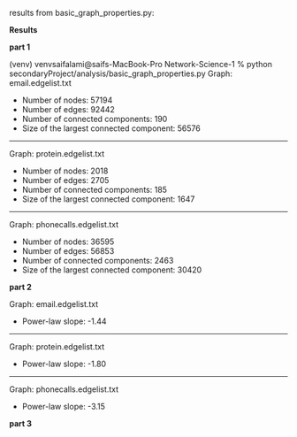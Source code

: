 results from basic_graph_properties.py:

**Results**

**part 1**

(venv) venvsaifalami@saifs-MacBook-Pro Network-Science-1 % python secondaryProject/analysis/basic_graph_properties.py
Graph: email.edgelist.txt
  - Number of nodes: 57194
  - Number of edges: 92442
  - Number of connected components: 190
  - Size of the largest connected component: 56576
--------------------------------------------------
Graph: protein.edgelist.txt
  - Number of nodes: 2018
  - Number of edges: 2705
  - Number of connected components: 185
  - Size of the largest connected component: 1647
--------------------------------------------------
Graph: phonecalls.edgelist.txt
  - Number of nodes: 36595
  - Number of edges: 56853
  - Number of connected components: 2463
  - Size of the largest connected component: 30420

**part 2**

Graph: email.edgelist.txt
  - Power-law slope: -1.44
--------------------------------------------------
Graph: protein.edgelist.txt
  - Power-law slope: -1.80
--------------------------------------------------
Graph: phonecalls.edgelist.txt
  - Power-law slope: -3.15

**part 3**
